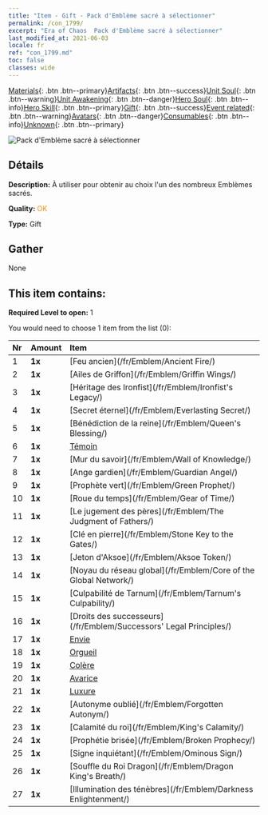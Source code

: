 ```yaml
---
title: "Item - Gift - Pack d'Emblème sacré à sélectionner"
permalink: /con_1799/
excerpt: "Era of Chaos  Pack d'Emblème sacré à sélectionner"
last_modified_at: 2021-06-03
locale: fr
ref: "con_1799.md"
toc: false
classes: wide
---
```

 [Materials](/ItemsFR/){: .btn .btn--primary}[Artifacts](/ItemsFR/Artifacts/){: .btn .btn--success}[Unit Soul](/ItemsFR/UnitSoul/){: .btn .btn--warning}[Unit Awakening](/ItemsFR/UnitAwakening/){: .btn .btn--danger}[Hero Soul](/ItemsFR/HeroSoul/){: .btn .btn--info}[Hero Skill](/ItemsFR/HeroSkill/){: .btn .btn--primary}[Gift](/ItemsFR/Gift/){: .btn .btn--success}[Event related](/ItemsFR/Events/){: .btn .btn--warning}[Avatars](/ItemsFR/Avatars/){: .btn .btn--danger}[Consumables](/ItemsFR/Consumables/){: .btn .btn--info}[Unknown](/ItemsFR/Unknown/){: .btn .btn--primary}

 ![Pack d'Emblème sacré à sélectionner](/images/t/i_907089.png)

## Détails
 **Description:** À utiliser pour obtenir au choix l'un des nombreux Emblèmes sacrés.

 **Quality:** <span style="color: #FF8C00">OK</span>

 **Type:** Gift

## Gather

  None

## This item contains:

 **Required Level to open:** 1

 You would need to choose 1 item from the list (0):

  | Nr | Amount |     Item    |
  |:---|:-------|:------------|
  | 1 |  **1x** | [Feu ancien](/fr/Emblem/Ancient Fire/) |  | 
  | 2 |  **1x** | [Ailes de Griffon](/fr/Emblem/Griffin Wings/) |  | 
  | 3 |  **1x** | [Héritage des Ironfist](/fr/Emblem/Ironfist's Legacy/) |  | 
  | 4 |  **1x** | [Secret éternel](/fr/Emblem/Everlasting Secret/) |  | 
  | 5 |  **1x** | [Bénédiction de la reine](/fr/Emblem/Queen's Blessing/) |  | 
  | 6 |  **1x** | [Témoin](/fr/Emblem/Witness/) |  | 
  | 7 |  **1x** | [Mur du savoir](/fr/Emblem/Wall of Knowledge/) |  | 
  | 8 |  **1x** | [Ange gardien](/fr/Emblem/Guardian Angel/) |  | 
  | 9 |  **1x** | [Prophète vert](/fr/Emblem/Green Prophet/) |  | 
  | 10 |  **1x** | [Roue du temps](/fr/Emblem/Gear of Time/) |  | 
  | 11 |  **1x** | [Le jugement des pères](/fr/Emblem/The Judgment of Fathers/) |  | 
  | 12 |  **1x** | [Clé en pierre](/fr/Emblem/Stone Key to the Gates/) |  | 
  | 13 |  **1x** | [Jeton d'Aksoe](/fr/Emblem/Aksoe Token/) |  | 
  | 14 |  **1x** | [Noyau du réseau global](/fr/Emblem/Core of the Global Network/) |  | 
  | 15 |  **1x** | [Culpabilité de Tarnum](/fr/Emblem/Tarnum's Culpability/) |  | 
  | 16 |  **1x** | [Droits des successeurs](/fr/Emblem/Successors' Legal Principles/) |  | 
  | 17 |  **1x** | [Envie](/fr/Emblem/Jealousy/) |  | 
  | 18 |  **1x** | [Orgueil](/fr/Emblem/Arrogance/) |  | 
  | 19 |  **1x** | [Colère](/fr/Emblem/Anger/) |  | 
  | 20 |  **1x** | [Avarice](/fr/Emblem/Greed/) |  | 
  | 21 |  **1x** | [Luxure](/fr/Emblem/Lust/) |  | 
  | 22 |  **1x** | [Autonyme oublié](/fr/Emblem/Forgotten Autonym/) |  | 
  | 23 |  **1x** | [Calamité du roi](/fr/Emblem/King's Calamity/) |  | 
  | 24 |  **1x** | [Prophétie brisée](/fr/Emblem/Broken Prophecy/) |  | 
  | 25 |  **1x** | [Signe inquiétant](/fr/Emblem/Ominous Sign/) |  | 
  | 26 |  **1x** | [Souffle du Roi Dragon](/fr/Emblem/Dragon King's Breath/) |  | 
  | 27 |  **1x** | [Illumination des ténèbres](/fr/Emblem/Darkness Enlightenment/) |  | 
